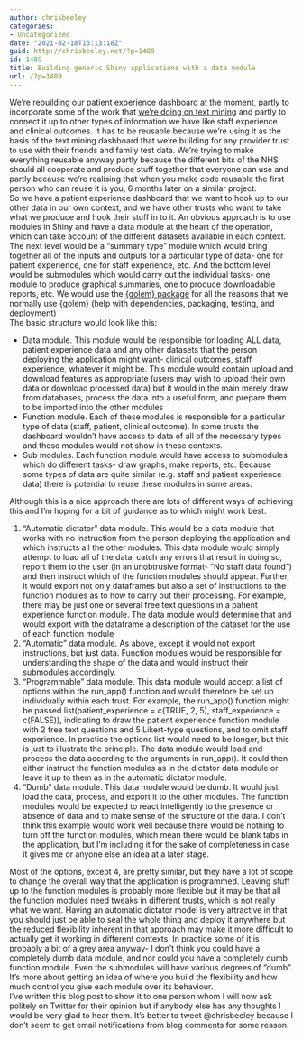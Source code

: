 ```yaml
---
author: chrisbeeley
categories:
- Uncategorized
date: "2021-02-18T16:13:18Z"
guid: http://chrisbeeley.net/?p=1489
id: 1489
title: Building generic Shiny applications with a data module
url: /?p=1489
---
```


We’re rebuilding our patient experience dashboard at the moment, partly to incorporate some of the work that [we’re doing on text mining](https://github.com/CDU-data-science-team/positive_about_change_text_mining) and partly to connect it up to other types of information we have like staff experience and clinical outcomes. It has to be reusable because we’re using it as the basis of the text mining dashboard that we’re building for any provider trust to use with their friends and family test data. We’re trying to make everything reusable anyway partly because the different bits of the NHS should all cooperate and produce stuff together that everyone can use and partly because we’re realising that when you make code reusable the first person who can reuse it is you, 6 months later on a similar project.  
So we have a patient experience dashboard that we want to hook up to our other data in our own context, and we have other trusts who want to take what we produce and hook their stuff in to it. An obvious approach is to use modules in Shiny and have a data module at the heart of the operation, which can take account of the different datasets available in each context. The next level would be a “summary type” module which would bring together all of the inputs and outputs for a particular type of data- one for patient experience, one for staff experience, etc. And the bottom level would be submodules which would carry out the individual tasks- one module to produce graphical summaries, one to produce downloadable reports, etc. We would use the [{golem} package](https://cran.r-project.org/web/packages/golem/index.html) for all the reasons that we normally use {golem} (help with dependencies, packaging, testing, and deployment)  
The basic structure would look like this:

- Data module. This module would be responsible for loading ALL data, patient experience data and any other datasets that the person deploying the application might want- clinical outcomes, staff experience, whatever it might be. This module would contain upload and download features as appropriate (users may wish to upload their own data or download processed data) but it would in the main merely draw from databases, process the data into a useful form, and prepare them to be imported into the other modules
- Function module. Each of these modules is responsible for a particular type of data (staff, patient, clinical outcome). In some trusts the dashboard wouldn’t have access to data of all of the necessary types and these modules would not show in these contexts.
- Sub modules. Each function module would have access to submodules which do different tasks- draw graphs, make reports, etc. Because some types of data are quite similar (e.g. staff and patient experience data) there is potential to reuse these modules in some areas.

Although this is a nice approach there are lots of different ways of achieving this and I’m hoping for a bit of guidance as to which might work best.

1. “Automatic dictator” data module. This would be a data module that works with no instruction from the person deploying the application and which instructs all the other modules. This data module would simply attempt to load all of the data, catch any errors that result in doing so, report them to the user (in an unobtrusive format- “No staff data found”) and then instruct which of the function modules should appear. Further, it would export not only dataframes but also a set of instructions to the function modules as to how to carry out their processing. For example, there may be just one or several free text questions in a patient experience function module. The data module would determine that and would export with the dataframe a description of the dataset for the use of each function module
2. “Automatic” data module. As above, except it would not export instructions, but just data. Function modules would be responsible for understanding the shape of the data and would instruct their submodules accordingly.
3. “Programmable” data module. This data module would accept a list of options within the run\_app() function and would therefore be set up individually within each trust. For example, the run\_app() function might be passed list(patient\_experience = c(TRUE, 2, 5), staff\_experience = c(FALSE)), indicating to draw the patient experience function module with 2 free text questions and 5 Likert-type questions, and to omit staff experience. In practice the options list would need to be longer, but this is just to illustrate the principle. The data module would load and process the data according to the arguments in run\_app(). It could then either instruct the function modules as in the dictator data module or leave it up to them as in the automatic dictator module.
4. “Dumb” data module. This data module would be dumb. It would just load the data, process, and export it to the other modules. The function modules would be expected to react intelligently to the presence or absence of data and to make sense of the structure of the data. I don’t think this example would work well because there would be nothing to turn off the function modules, which mean there would be blank tabs in the application, but I’m including it for the sake of completeness in case it gives me or anyone else an idea at a later stage.

Most of the options, except 4, are pretty similar, but they have a lot of scope to change the overall way that the application is programmed. Leaving stuff up to the function modules is probably more flexible but it may be that all the function modules need tweaks in different trusts, which is not really what we want. Having an automatic dictator model is very attractive in that you should just be able to seal the whole thing and deploy it anywhere but the reduced flexibility inherent in that approach may make it more difficult to actually get it working in different contexts. In practice some of it is probably a bit of a grey area anyway- I don’t think you could have a completely dumb data module, and nor could you have a completely dumb function module. Even the submodules will have various degrees of “dumb”. It’s more about getting an idea of where you build the flexibility and how much control you give each module over its behaviour.  
I’ve written this blog post to show it to one person whom I will now ask politely on Twitter for their opinion but if anybody else has any thoughts I would be very glad to hear them. It’s better to tweet @chrisbeeley because I don’t seem to get email notifications from blog comments for some reason.